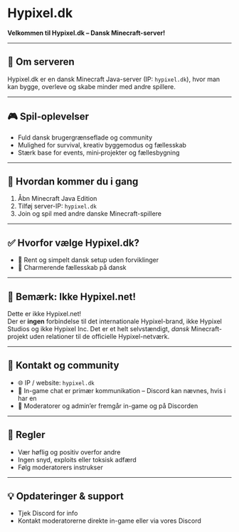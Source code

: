 # Hypixel.dk

**Velkommen til Hypixel.dk – Dansk Minecraft-server!**

---

## 🚀 Om serveren

Hypixel.dk er en dansk Minecraft Java-server (IP: `hypixel.dk`), hvor man kan bygge, overleve og skabe minder med andre spillere.

---

## 🎮 Spil‑oplevelser

- Fuld dansk brugergrænseflade og community
- Mulighed for survival, kreativ byggemodus og fællesskab
- Stærk base for events, mini‑projekter og fællesbygning

---

## 🧭 Hvordan kommer du i gang

1. Åbn Minecraft Java Edition  
2. Tilføj server-IP: `hypixel.dk`  
3. Join og spil med andre danske Minecraft-spillere  

---

## ✅ Hvorfor vælge Hypixel.dk?

- 🎯 Rent og simpelt dansk setup uden forviklinger
- 👫 Charmerende fællesskab på dansk

---

## 📌 Bemærk: Ikke Hypixel.net!

Dette er ikke Hypixel.net!  
Der er **ingen** forbindelse til det internationale Hypixel-brand, ikke Hypixel Studios og ikke Hypixel Inc. Det er et helt selvstændigt, *dansk* Minecraft-projekt uden relationer til de officielle Hypixel-netværk.

---

## 📢 Kontakt og community

- 🌐 IP / website: `hypixel.dk`  
- 💬 In-game chat er primær kommunikation – Discord kan nævnes, hvis i har en  
- 👥 Moderatorer og admin’er fremgår in-game og på Discorden

---

## 📄 Regler

- Vær høflig og positiv overfor andre  
- Ingen snyd, exploits eller toksisk adfærd  
- Følg moderatorers instrukser  

---

## 💡 Opdateringer & support

- Tjek Discord for info  
- Kontakt moderatorerne direkte in-game eller via vores Discord
